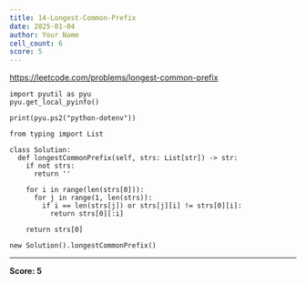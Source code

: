 ```yaml
---
title: 14-Longest-Common-Prefix
date: 2025-01-04
author: Your Name
cell_count: 6
score: 5
---
```


https://leetcode.com/problems/longest-common-prefix


```
import pyutil as pyu
pyu.get_local_pyinfo()
```


```
print(pyu.ps2("python-dotenv"))
```


```
from typing import List
```


```
class Solution:
  def longestCommonPrefix(self, strs: List[str]) -> str:
    if not strs:
      return ''

    for i in range(len(strs[0])):
      for j in range(1, len(strs)):
        if i == len(strs[j]) or strs[j][i] != strs[0][i]:
          return strs[0][:i]

    return strs[0]
```


```
new Solution().longestCommonPrefix()
```


---
**Score: 5**